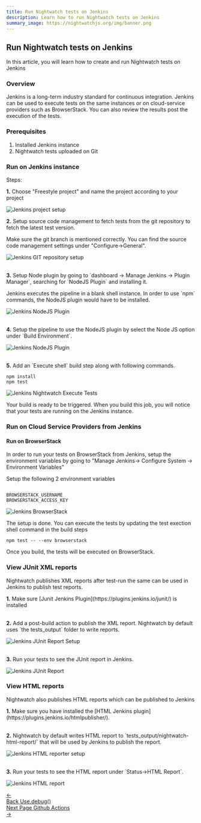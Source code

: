 ```yaml
---
title: Run Nightwatch tests on Jenkins
description: Learn how to run Nightwatch tests on Jenkins
summary_image: https://nightwatchjs.org/img/banner.png
---
```


<div class="page-header"><h2>Run Nightwatch tests on Jenkins</h2></div>

In this article, you will learn how to create and run Nightwatch tests on Jenkins

### Overview

Jenkins is a long-term industry standard for continuous integration. Jenkins can be used to execute tests on the same instances or on cloud-service providers such as BrowserStack. You can also review the results post the execution of  the tests. 

### Prerequisites
1. Installed Jenkins instance
2. Nightwatch tests uploaded on Git

### Run on Jenkins instance

Steps:

<p><strong>1.</strong> Choose "Freestyle project" and name the project according to your project</p>

![Jenkins project setup](https://user-images.githubusercontent.com/1677755/177561718-3d9742e8-dcdc-4430-9b48-ca2eeb054023.png)

<p><strong>2.</strong> Setup source code management to fetch tests from the git repository to fetch the latest test version.</p> 

<p>Make sure the git branch is mentioned correctly. You can find the source code management settings under "Configure->General".</p>

![Jenkins GIT repository setup](https://user-images.githubusercontent.com/1677755/177564242-f5d2161b-a7f8-4be9-9923-7e12cfce645b.png)

<p><br><strong>3.</strong> Setup Node plugin by going to `dashboard -> Manage Jenkins -> Plugin Manager`, searching for `NodeJS Plugin` and installing it.</p>

<p>Jenkins executes the pipeline in a blank shell instance. In order to use `npm` commands, the NodeJS plugin would have to be installed.</p>

![Jenkins NodeJS Plugin](https://user-images.githubusercontent.com/1677755/177565528-0d97bcf8-307d-412f-9b5f-8b091f32680f.png)

<p><br><strong>4.</strong> Setup the pipeline to use the NodeJS plugin by select the Node JS option under `Build Environment`.</p>

![Jenkins NodeJS Plugin](https://user-images.githubusercontent.com/1677755/177566306-ff7eb83b-021e-4325-8746-1f6da9fbb058.png)

<p><br><strong>5.</strong> Add an `Execute shell` build step along with following commands.</p> 

<pre><code class="language-bash">npm install
npm test</code></pre>

![Jenkins Nightwatch Execute Tests](https://user-images.githubusercontent.com/1677755/177566752-6fd5e4d0-96a8-47f7-bd93-3cc7c597d4ba.png)

Your build is ready to be triggered. When you build this job, you will notice that your tests are running on the Jenkins instance.

### Run on Cloud Service Providers from Jenkins

#### Run on BrowserStack

In order to run your tests on BrowserStack from Jenkins, setup the environment variables by going to "Manage Jenkins-> Configure System -> Environment Variables"

Setup the following 2 environment variables

```

BROWSERSTACK_USERNAME
BROWSERSTACK_ACCESS_KEY

```

![Jenkins BrowserStack](https://user-images.githubusercontent.com/1677755/177569029-da96b37d-6377-404f-9562-315d0694997d.png)

The setup is done. You can execute the tests by updating the test exection shell command in the build steps

<pre><code class="language-bash">npm test -- --env browserstack</code></pre>

Once you build, the tests will be executed on BrowserStack.

### View JUnit XML reports
Nightwatch publishes XML reports after test-run the same can be used in Jenkins to publish test reports.

<p><strong>1.</strong> Make sure [Junit Jenkins Plugin](https://plugins.jenkins.io/junit/) is installed</p>
<p><br><strong>2.</strong> Add a post-build action to publish the XML report. Nightwatch by default uses `the tests_output` folder to write reports.</p>

![Jenkins JUnit Report Setup](https://user-images.githubusercontent.com/1677755/178725915-ec67050c-8274-4379-8a5c-771fe9239f89.png)

<p><br><strong>3.</strong> Run your tests to see the JUnit report in Jenkins.</p>

![Jenkins JUnit Report](https://user-images.githubusercontent.com/1677755/178726091-3f7a7c51-76bf-4944-88f0-5c00da8fa398.png)

### View HTML reports
Nightwatch also publishes HTML reports which can be published to Jenkins

<p><strong>1.</strong> Make sure you have installed the [HTML Jenkins plugin](https://plugins.jenkins.io/htmlpublisher/).</p>
<p><br><strong>2.</strong> Nightwatch by default writes HTML report to `tests_output/nightwatch-html-report/` that will be used by Jenkins to publish the report.</p>

![Jenkins HTML reporter setup](https://user-images.githubusercontent.com/1677755/178726263-5c0cffde-85e9-41f1-93e5-dabbda9fe04e.png)

<p><br><strong>3.</strong> Run your tests to see the HTML report under `Status->HTML Report`.</p>

![Jenkins HTML report](https://user-images.githubusercontent.com/1677755/178733403-8205f8ad-81a0-47d7-99aa-676e6e211aa2.png)

<div class="doc-pagination pt-40">
  <div class="previous">
    <a href="https://nightwatchjs.org/guide/debugging-tests/using-debug.html">
      <span>←</span>
        <div class="d-flex flex-column">
          <span class="smallT">Back</span>
          <span class="bigT">Use.debug()</span>
        </div>
    </a>
  </div>
  <div class="next">
    <a href="https://nightwatchjs.org/guide/ci-integrations/run-nightwatch-on-github-actions.html">
        <div class="d-flex flex-column">
          <span class="smallT">Next Page</span>
          <span class="bigT">Github Actions</span>
        </div>
        <span>→</span>
    </a>
  </div>
</div>
